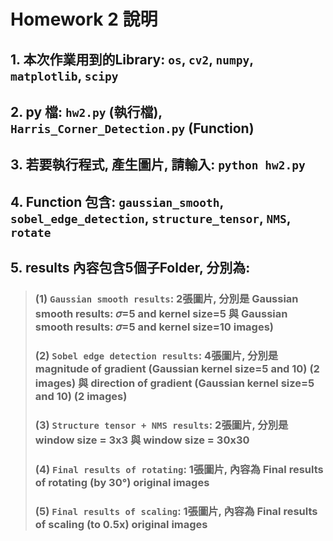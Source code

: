 
# Homework 2 說明

## 1. 本次作業用到的Library: `os`, `cv2`, `numpy`, `matplotlib`, `scipy`
## 2. py 檔: `hw2.py` (執行檔), `Harris_Corner_Detection.py` (Function)
## 3. 若要執行程式, 產生圖片, 請輸入: `python hw2.py`
## 4. Function 包含:  `gaussian_smooth`, `sobel_edge_detection`, `structure_tensor`, `NMS`, `rotate`
## 5. results 內容包含5個子Folder, 分別為:
> ### (1) `Gaussian smooth results`: 2張圖片, 分別是 Gaussian smooth results: 𝜎=5 and kernel size=5 與 Gaussian smooth results: 𝜎=5 and kernel size=10 images)
> ### (2) `Sobel edge detection results`: 4張圖片, 分別是 magnitude of gradient (Gaussian kernel size=5 and 10) (2 images) 與 direction of gradient (Gaussian kernel size=5 and 10) (2 images)
> ### (3) `Structure tensor + NMS results`: 2張圖片, 分別是 window size = 3x3 與 window size = 30x30
> ### (4) `Final results of rotating`: 1張圖片, 內容為 Final results of rotating (by 30°) original images 
> ### (5) `Final results of scaling`: 1張圖片, 內容為 Final results of scaling (to 0.5x) original images
